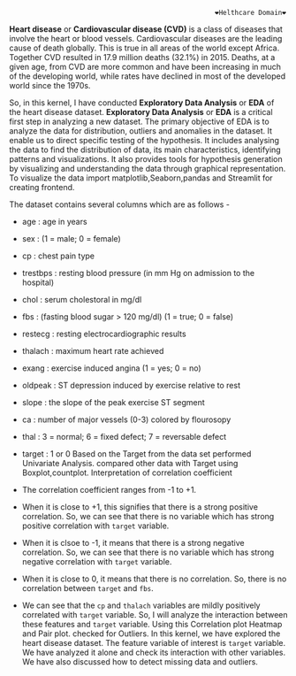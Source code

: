                                                         ❤️Helthcare Domain❤️

**Heart disease** or **Cardiovascular disease (CVD)** is a class of diseases that involve the heart or blood vessels. Cardiovascular diseases are the leading cause of death globally. This is true in all areas of the world except Africa. Together CVD resulted in 17.9 million deaths (32.1%) in 2015.  Deaths, at a given age, from CVD are more common and have been increasing in much of the developing world, while rates have declined in most of the developed world since the 1970s.

So, in this kernel, I have conducted **Exploratory Data Analysis** or **EDA** of the heart disease dataset. **Exploratory Data Analysis** or **EDA** is a critical first step in analyzing a new dataset. The primary objective of EDA is to analyze the data for distribution, outliers and anomalies in the dataset. It enable us to direct specific testing of the hypothesis. It includes analysing the data to find the distribution of data, its main characteristics, identifying patterns and visualizations.  It also provides tools for hypothesis generation by visualizing and understanding the data through graphical representation.  
To visualize the data import matplotlib,Seaborn,pandas and Streamlit for creating frontend.

 The dataset contains several columns which are as follows -

  - age : age in years
  - sex : (1 = male; 0 = female)
  - cp : chest pain type
  - trestbps : resting blood pressure (in mm Hg on admission to the hospital)
  - chol : serum cholestoral in mg/dl
  - fbs : (fasting blood sugar > 120 mg/dl) (1 = true; 0 = false)
  - restecg : resting electrocardiographic results
  - thalach : maximum heart rate achieved
  - exang : exercise induced angina (1 = yes; 0 = no)
  - oldpeak : ST depression induced by exercise relative to rest
  - slope : the slope of the peak exercise ST segment
  - ca : number of major vessels (0-3) colored by flourosopy
  - thal : 3 = normal; 6 = fixed defect; 7 = reversable defect
  - target : 1 or 0
Based on the Target from the data set performed Univariate Analysis.
compared other data with Target using Boxplot,countplot.
 Interpretation of correlation coefficient

- The correlation coefficient ranges from -1 to +1. 

- When it is close to +1, this signifies that there is a strong positive correlation. So, we can see that there is no variable which has strong positive correlation with `target` variable.

- When it is clsoe to -1, it means that there is a strong negative correlation. So, we can see that there is no variable which has strong negative correlation with `target` variable.

- When it is close to 0, it means that there is no correlation. So, there is no correlation between `target` and `fbs`.

- We can see that the `cp` and `thalach` variables are mildly positively correlated with `target` variable. So, I will analyze the interaction between these features and `target` variable.
Using this Correlation plot Heatmap and Pair plot.
checked for Outliers.
In this kernel, we have explored the heart disease dataset. The feature variable of interest is `target` variable. We have analyzed it alone and check its interaction with other variables.
 We have also discussed how to detect missing data and outliers.
